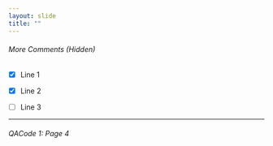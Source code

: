 ```yaml
---
layout: slide
title: ""
---
```

###### More Comments (Hidden)
- [x] Line 1 <br>
- [X] Line 2 <br>
- [ ] Line 3 <br>


[comment]: # (Notes)
[comment]: # (Playing with Check Boxes)
[comment]: # (<hr> or --- creates a line)
[comment]: # (<br /> for a hard retun, some can use double space bar)

---
<H6>QACode 1: Page 4
